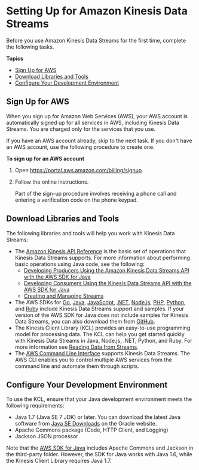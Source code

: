 # Setting Up for Amazon Kinesis Data Streams<a name="before-you-begin"></a>

Before you use Amazon Kinesis Data Streams for the first time, complete the following tasks\.

**Topics**
+ [Sign Up for AWS](#setting-up-sign-up-for-aws)
+ [Download Libraries and Tools](#setting-up-downloads)
+ [Configure Your Development Environment](#setting-up-requirements)

## Sign Up for AWS<a name="setting-up-sign-up-for-aws"></a>

When you sign up for Amazon Web Services \(AWS\), your AWS account is automatically signed up for all services in AWS, including Kinesis Data Streams\. You are charged only for the services that you use\.

If you have an AWS account already, skip to the next task\. If you don't have an AWS account, use the following procedure to create one\.

**To sign up for an AWS account**

1. Open [https://portal\.aws\.amazon\.com/billing/signup](https://portal.aws.amazon.com/billing/signup)\.

1. Follow the online instructions\.

   Part of the sign\-up procedure involves receiving a phone call and entering a verification code on the phone keypad\.

## Download Libraries and Tools<a name="setting-up-downloads"></a>

The following libraries and tools will help you work with Kinesis Data Streams: 
+ The [Amazon Kinesis API Reference](https://docs.aws.amazon.com/kinesis/latest/APIReference/) is the basic set of operations that Kinesis Data Streams supports\. For more information about performing basic operations using Java code, see the following:
  + [Developing Producers Using the Amazon Kinesis Data Streams API with the AWS SDK for Java](developing-producers-with-sdk.md)
  + [Developing Consumers Using the Kinesis Data Streams API with the AWS SDK for Java](developing-consumers-with-sdk.md)
  + [Creating and Managing Streams](working-with-streams.md)
+ The AWS SDKs for [Go](https://docs.aws.amazon.com/sdk-for-go/api/service/kinesis/), [Java](https://aws.amazon.com/developers/getting-started/java/), [JavaScript](https://aws.amazon.com/sdkforbrowser/), [\.NET](https://aws.amazon.com/developers/getting-started/net/), [Node\.js](https://aws.amazon.com/developers/getting-started/nodejs/), [PHP](https://aws.amazon.com/developers/getting-started/php/), [Python](https://github.com/boto/boto), and [Ruby](https://aws.amazon.com/developers/getting-started/ruby/) include Kinesis Data Streams support and samples\. If your version of the AWS SDK for Java does not include samples for Kinesis Data Streams, you can also download them from [GitHub](https://github.com/aws/aws-sdk-java/tree/master/src/samples)\.
+ The Kinesis Client Library \(KCL\) provides an easy\-to\-use programming model for processing data\. The KCL can help you get started quickly with Kinesis Data Streams in Java, Node\.js, \.NET, Python, and Ruby\. For more information see [Reading Data from Streams](building-consumers.md)\.
+ The [AWS Command Line Interface](https://docs.aws.amazon.com/cli/latest/userguide/) supports Kinesis Data Streams\. The AWS CLI enables you to control multiple AWS services from the command line and automate them through scripts\.

## Configure Your Development Environment<a name="setting-up-requirements"></a>

To use the KCL, ensure that your Java development environment meets the following requirements:
+ Java 1\.7 \(Java SE 7 JDK\) or later\. You can download the latest Java software from [Java SE Downloads](http://www.oracle.com/technetwork/java/javase/downloads/index.html) on the Oracle website\.
+ Apache Commons package \(Code, HTTP Client, and Logging\)
+ Jackson JSON processor

Note that the [AWS SDK for Java](https://aws.amazon.com/sdkforjava/) includes Apache Commons and Jackson in the third\-party folder\. However, the SDK for Java works with Java 1\.6, while the Kinesis Client Library requires Java 1\.7\.